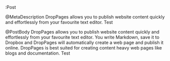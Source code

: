 :Post

@MetaDescription DropPages allows you to publish website content quickly and effortlessly from your favourite text editor. Test

@PostBody
DropPages allows you to publish website content quickly and effortlessly from your favourite text editor. You write Markdown, save it to Dropbox and DropPages will automatically create a web page and publish it online. DropPages is best suited for creating content heavy web pages like blogs and documentation. Test

